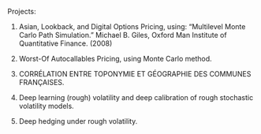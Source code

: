 Projects: 

1. Asian, Lookback, and Digital Options Pricing, using: “Multilevel Monte Carlo Path Simulation.” Michael B. Giles, Oxford Man Institute of
Quantitative Finance. (2008)

2. Worst-Of Autocallables Pricing, using Monte Carlo method.

3. CORRÉLATION ENTRE TOPONYMIE ET GÉOGRAPHIE DES COMMUNES FRANÇAISES.

4. Deep learning (rough) volatility and deep calibration of rough stochastic volatility models.

5. Deep hedging under rough volatility.
